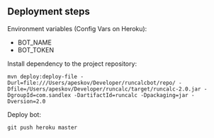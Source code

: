 ## Deployment steps
Environment variables (Config Vars on Heroku):
* BOT_NAME
* BOT_TOKEN

Install dependency to the project repository:

`mvn deploy:deploy-file -Durl=file:///Users/apeskov/Developer/runcalcbot/repo/ -Dfile=/Users/apeskov/Developer/runcalc/target/runcalc-2.0.jar -DgroupId=com.sandlex -DartifactId=runcalc -Dpackaging=jar -Dversion=2.0`

Deploy bot:

`git push heroku master`
